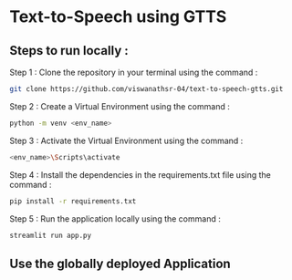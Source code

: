 # Text-to-Speech using GTTS

## Steps to run locally :

Step 1 : Clone the repository in your terminal using the command :
```bash
git clone https://github.com/viswanathsr-04/text-to-speech-gtts.git
```

Step 2 : Create a Virtual Environment using the command : 
```bash
python -m venv <env_name>
```

Step 3 : Activate the Virtual Environment using the command :
```bash
<env_name>\Scripts\activate
```
Step 4 : Install the dependencies in the requirements.txt file using the command :
```bash
pip install -r requirements.txt
```

Step 5 : Run the application locally using the command :
```bash
streamlit run app.py
```        

## Use the globally deployed Application
